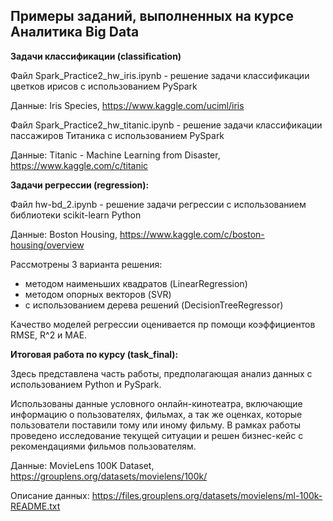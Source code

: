 ## **Примеры заданий, выполненных на курсе Аналитика Big Data**
**Задачи классификации (classification)**

Файл Spark_Practice2_hw_iris.ipynb - решение задачи классификации цветков ирисов с использованием PySpark

Данные: Iris Species, https://www.kaggle.com/uciml/iris

Файл Spark_Practice2_hw_titanic.ipynb - решение задачи классификации пассажиров Титаника с использованием PySpark 

Данные: Titanic - Machine Learning from Disaster, https://www.kaggle.com/c/titanic


**Задачи регрессии (regression):**

Файл hw-bd_2.ipynb - решение задачи регрессии с использованием библиотеки scikit-learn Python

Данные: Boston Housing, https://www.kaggle.com/c/boston-housing/overview

Рассмотрены 3 варианта решения:
 * методом наименьших квадратов (LinearRegression)
 * методом опорных векторов (SVR)
 * с использованием дерева решений (DecisionTreeRegressor)

Качество моделей регрессии оценивается пр помощи коэффициентов RMSE, R^2 и MAE.

**Итоговая работа по курсу (task_final):**

Здесь представлена часть работы, предполагающая анализ данных с использованием Python и PySpark.

Использованы данные условного онлайн-кинотеатра, включающие информацию о пользователях, фильмах, а так же оценках, которые пользователи поставили тому или иному фильму.
В рамках работы проведено исследование текущей ситуации и решен бизнес-кейс с рекомендациями фильмов пользователям.

Данные: MovieLens 100K Dataset, https://grouplens.org/datasets/movielens/100k/

Описание данных: https://files.grouplens.org/datasets/movielens/ml-100k-README.txt


